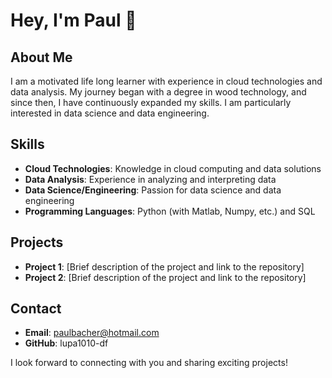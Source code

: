 # Hey, I'm Paul 👋

## About Me
I am a motivated life long learner with experience in cloud technologies and data analysis.
My journey began with a degree in wood technology, and since then, I have continuously expanded my skills.
I am particularly interested in data science and data engineering.

## Skills
- **Cloud Technologies**: Knowledge in cloud computing and data solutions
- **Data Analysis**: Experience in analyzing and interpreting data
- **Data Science/Engineering**: Passion for data science and data engineering
- **Programming Languages**: Python (with Matlab, Numpy, etc.) and SQL

## Projects
- **Project 1**: [Brief description of the project and link to the repository]
- **Project 2**: [Brief description of the project and link to the repository]

## Contact
- **Email**: paulbacher@hotmail.com
- **GitHub**: lupa1010-df

I look forward to connecting with you and sharing exciting projects!
